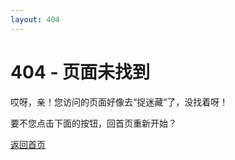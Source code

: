 ```yaml
---
layout: 404
---
```


# 404 - 页面未找到

哎呀，亲！您访问的页面好像去“捉迷藏”了，没找着呀！

要不您点击下面的按钮，回首页重新开始？

[返回首页](/)